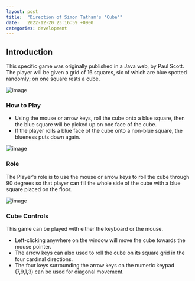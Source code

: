 ```yaml
---
layout: post
title:  "Direction of Simon Tatham's 'Cube'"
date:   2022-12-20 23:16:59 +0900
categories: development
---
```


## Introduction

This specific game was originally published in a Java web, by Paul Scott. The player will be given a grid of 16 squares, six of which are blue spotted randomly; on one square rests a cube.

![image](https://res.cloudinary.com/db7zwrbz0/image/upload/v1671952856/%EC%BD%94%EB%94%A9_1_ddpodd.png)

### How to Play

- Using the mouse or arrow keys, roll the cube onto a blue square, then the blue square will be picked up on one face of the cube.
- If the player rolls a blue face of the cube onto a non-blue square, the blueness puts down again.

![image](https://res.cloudinary.com/db7zwrbz0/image/upload/v1671990773/%EC%BD%94%EB%94%A9_3_sovp22.png)

### Role

The Player's role is to use the mouse or arrow keys to roll the cube through 90 degrees so that player can fill the whole side of the cube with a blue square placed on the floor.

![image](https://res.cloudinary.com/db7zwrbz0/image/upload/v1671990756/%EC%BD%94%EB%94%A9_2_lcvche.png)

### Cube Controls

This game can be played with either the keyboard or the mouse.

- Left-clicking anywhere on the window will move the cube towards the mouse pointer.
- The arrow keys can also used to roll the cube on its square grid in the four cardinal directions.
- The four keys surrounding the arrow keys on the numeric keypad (7,9,1,3) can be used for diagonal movement.
